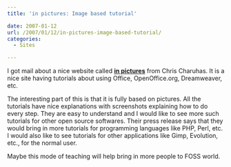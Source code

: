 ```yaml
---
title: 'in pictures: Image based tutorial'

date: 2007-01-12
url: /2007/01/12/in-pictures-image-based-tutorial/
categories:
  - Sites

---
```

I got mail about a nice website called **[in pictures][1]** from Chris Charuhas. It is a nice site having tutorials about using Office, OpenOffice.org, Dreamweaver, etc.

The interesting part of this is that it is fully based on pictures. All the tutorials have nice explanations with screenshots explaining how to do every step. They are easy to understand and I would like to see more such tutorials for other open source softwares. Their press release says that they would bring in more tutorials for programming languages like PHP, Perl, etc. I would also like to see tutorials for other applications like Gimp, Evolution, etc., for the normal user.

Maybe this mode of teaching will help bring in more people to FOSS world.

 [1]: http://inpics.net/